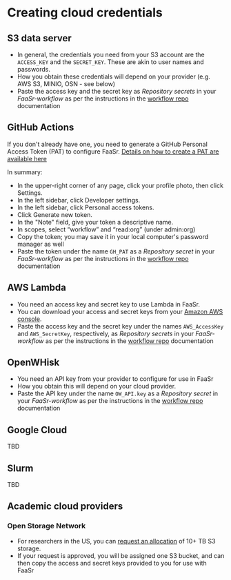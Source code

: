 # Creating cloud credentials


## S3 data server

- In general, the credentials you need from your S3 account are the `ACCESS_KEY` and the `SECRET_KEY`. These are akin to user names and passwords. 
- How you obtain these credentials will depend on your provider (e.g. AWS S3, MINIO, OSN - see below)
- Paste the access key and the secret key as _Repository secrets_ in your _FaaSr-workflow_ as per the instructions in the [workflow repo] documentation

## GitHub Actions

If you don't already have one, you need to generate a GitHub Personal Access Token (PAT) to configure FaaSr.
[Details on how to create a PAT are available here](https://docs.github.com/en/authentication/keeping-your-account-and-data-secure/managing-your-personal-access-tokens#creating-a-personal-access-token-classic)

In summary:
- In the upper-right corner of any page, click your profile photo, then click Settings.
- In the left sidebar, click Developer settings.
- In the left sidebar, click Personal access tokens.
- Click Generate new token.
- In the "Note" field, give your token a descriptive name.
- In scopes, select “workflow” and “read:org” (under admin:org)
- Copy the token; you may save it in your local computer's password manager as well
- Paste the token under the name `GH_PAT` as a _Repository secret_ in your _FaaSr-workflow_ as per the instructions in the [workflow repo] documentation

## AWS Lambda

- You need an access key and secret key to use Lambda in FaaSr.
- You can download your access and secret keys from your [Amazon AWS console](https://console.aws.amazon.com/console/home).
- Paste the access key and the secret key under the names `AWS_AccessKey` and `AWS_SecretKey`, respectively, as _Repository secrets_ in your _FaaSr-workflow_ as per the instructions in the [workflow repo] documentation

## OpenWHisk

- You need an API key from your provider to configure for use in FaaSr
- How you obtain this will depend on your cloud provider.
- Paste the API key under the name `OW_API.key` as a _Repository secret_ in your _FaaSr-workflow_ as per the instructions in the [workflow repo] documentation


## Google Cloud

TBD

## Slurm

TBD

## Academic cloud providers

### Open Storage Network

- For researchers in the US, you can [request an allocation](https://www.openstoragenetwork.org/get-involved/get-an-allocation/) of 10+ TB S3 storage.
- If your request is approved, you will be assigned one S3 bucket, and can then copy the access and secret keys provided to you for use with FaaSr


[workflow repo]: workflow_repo.md
